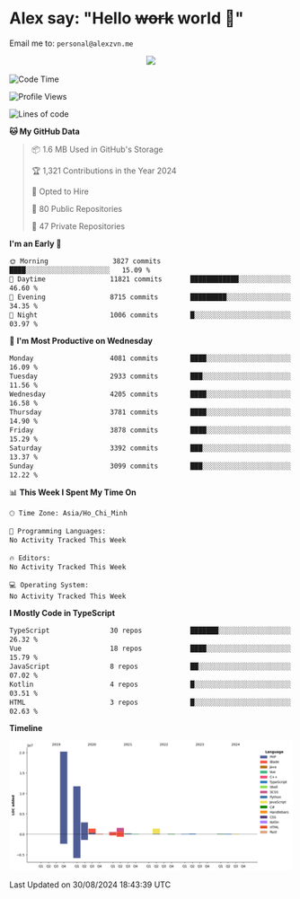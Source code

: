# Alex say: "Hello ~~work~~ world 🐾"
Email me to: `personal@alexzvn.me`


<p align=center>
  <a href="https://skillicons.dev">
    <img src="https://skillicons.dev/icons?i=ts,js,php,nodejs,bun,vue,nuxt,react,svelte,tauri,laravel,rust,mongodb,docker,electron,redis,rabbitmq,tailwind,git,cloudflare,elysia,mysql,nginx,rollupjs,sentry,ubuntu,yarn,html,css,vite" />
  </a>
</p>

<!--START_SECTION:waka-->
![Code Time](http://img.shields.io/badge/Code%20Time-1%2C066%20hrs%2055%20mins-blue)

![Profile Views](http://img.shields.io/badge/Profile%20Views-13-blue)

![Lines of code](https://img.shields.io/badge/From%20Hello%20World%20I%27ve%20Written-40.5%20million%20lines%20of%20code-blue)

**🐱 My GitHub Data** 

> 📦 1.6 MB Used in GitHub's Storage 
 > 
> 🏆 1,321 Contributions in the Year 2024
 > 
> 💼 Opted to Hire
 > 
> 📜 80 Public Repositories 
 > 
> 🔑 47 Private Repositories 
 > 
**I'm an Early 🐤** 

```text
🌞 Morning                3827 commits        ████░░░░░░░░░░░░░░░░░░░░░   15.09 % 
🌆 Daytime                11821 commits       ████████████░░░░░░░░░░░░░   46.60 % 
🌃 Evening                8715 commits        █████████░░░░░░░░░░░░░░░░   34.35 % 
🌙 Night                  1006 commits        █░░░░░░░░░░░░░░░░░░░░░░░░   03.97 % 
```
📅 **I'm Most Productive on Wednesday** 

```text
Monday                   4081 commits        ████░░░░░░░░░░░░░░░░░░░░░   16.09 % 
Tuesday                  2933 commits        ███░░░░░░░░░░░░░░░░░░░░░░   11.56 % 
Wednesday                4205 commits        ████░░░░░░░░░░░░░░░░░░░░░   16.58 % 
Thursday                 3781 commits        ████░░░░░░░░░░░░░░░░░░░░░   14.90 % 
Friday                   3878 commits        ████░░░░░░░░░░░░░░░░░░░░░   15.29 % 
Saturday                 3392 commits        ███░░░░░░░░░░░░░░░░░░░░░░   13.37 % 
Sunday                   3099 commits        ███░░░░░░░░░░░░░░░░░░░░░░   12.22 % 
```


📊 **This Week I Spent My Time On** 

```text
🕑︎ Time Zone: Asia/Ho_Chi_Minh

💬 Programming Languages: 
No Activity Tracked This Week

🔥 Editors: 
No Activity Tracked This Week

💻 Operating System: 
No Activity Tracked This Week
```

**I Mostly Code in TypeScript** 

```text
TypeScript               30 repos            ███████░░░░░░░░░░░░░░░░░░   26.32 % 
Vue                      18 repos            ████░░░░░░░░░░░░░░░░░░░░░   15.79 % 
JavaScript               8 repos             ██░░░░░░░░░░░░░░░░░░░░░░░   07.02 % 
Kotlin                   4 repos             █░░░░░░░░░░░░░░░░░░░░░░░░   03.51 % 
HTML                     3 repos             █░░░░░░░░░░░░░░░░░░░░░░░░   02.63 % 
```



**Timeline**

![Lines of Code chart](https://raw.githubusercontent.com/alexzvn/alexzvn/main/assets/bar_graph.png)


 Last Updated on 30/08/2024 18:43:39 UTC
<!--END_SECTION:waka-->
